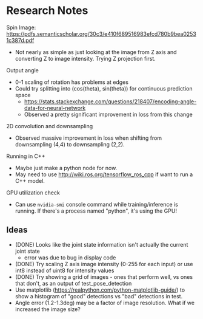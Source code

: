 # Research Notes

Spin Image: https://pdfs.semanticscholar.org/30c3/e410f689516983efcd780b9bea02531c387d.pdf

- Not nearly as simple as just looking at the image from Z axis and converting Z to image intensity. Trying Z projection first.

Output angle

- 0-1 scaling of rotation has problems at edges
- Could try splitting into (cos(theta), sin(theta)) for continuous prediction space
  - https://stats.stackexchange.com/questions/218407/encoding-angle-data-for-neural-network
  - Observed a pretty significant improvement in loss from this change

2D convolution and downsampling

- Observed massive improvement in loss when shifting from downsampling (4,4) to downsampling (2,2).

Running in C++

- Maybe just make a python node for now.
- May need to use http://wiki.ros.org/tensorflow_ros_cpp if want to run a C++ model.

GPU utilization check

- Can use `nvidia-smi` console command while training/inference is running. If there's a process named "python", it's using the GPU!


## Ideas

- (DONE) Looks like the joint state information isn't actually the current joint state
  - error was due to bug in display code
- (DONE) Try scaling Z axis image intensity (0-255 for each input) or use int8 instead of uint8 for intensity values
- (DONE) Try showing a grid of images - ones that perform well, vs ones that don't, as an output of test_pose_detection
- Use matplotlib (https://realpython.com/python-matplotlib-guide/) to show a histogram of "good" detections vs "bad" detections in test.
- Angle error (1.2-1.3deg) may be a factor of image resolution. What if we increased the image size?
